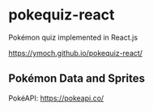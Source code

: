 # pokequiz-react
Pokémon quiz implemented in React.js

https://ymoch.github.io/pokequiz-react/

## Pokémon Data and Sprites
PokéAPI: https://pokeapi.co/
